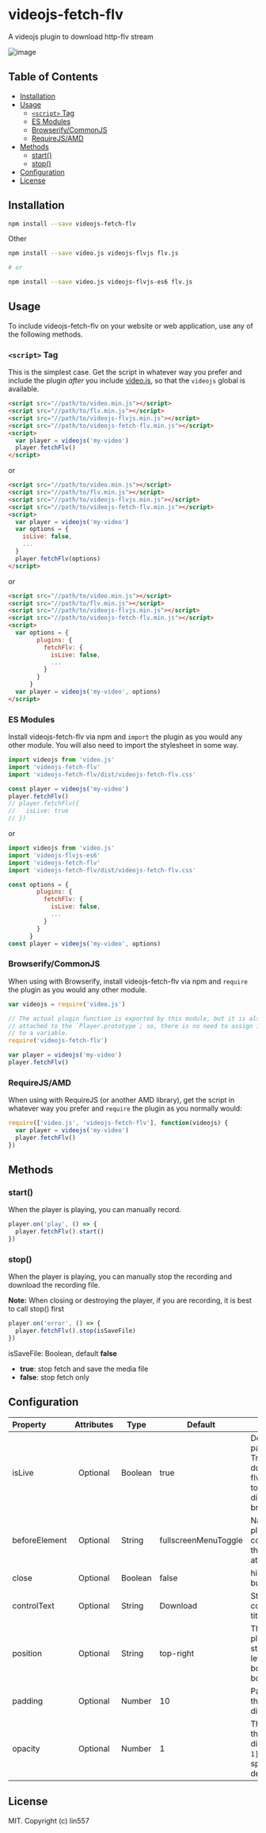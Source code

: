 # videojs-fetch-flv

A videojs plugin to download http-flv stream

![image](docs/images/step0.png)

## Table of Contents

<!-- START doctoc generated TOC please keep comment here to allow auto update -->
<!-- DON'T EDIT THIS SECTION, INSTEAD RE-RUN doctoc TO UPDATE -->


- [Installation](#installation)
- [Usage](#usage)
  - [`<script>` Tag](#script-tag)
  - [ES Modules](#es-modules)
  - [Browserify/CommonJS](#browserifycommonjs)
  - [RequireJS/AMD](#requirejsamd)
- [Methods](#methods)
  - [start()](#start)
  - [stop()](#stop)
- [Configuration](#configuration)
- [License](#license)

<!-- END doctoc generated TOC please keep comment here to allow auto update -->


## Installation

```sh
npm install --save videojs-fetch-flv
```

Other

```sh
npm install --save video.js videojs-flvjs flv.js

# or 

npm install --save video.js videojs-flvjs-es6 flv.js
```



## Usage

To include videojs-fetch-flv on your website or web application, use any of the following methods.

### `<script>` Tag

This is the simplest case. Get the script in whatever way you prefer and include the plugin _after_ you include [video.js][videojs], so that the `videojs` global is available.

```html
<script src="//path/to/video.min.js"></script>
<script src="//path/to/flv.min.js"></script>
<script src="//path/to/videojs-flvjs.min.js"></script>
<script src="//path/to/videojs-fetch-flv.min.js"></script>
<script>
  var player = videojs('my-video')
  player.fetchFlv()
</script>
```

or

```html
<script src="//path/to/video.min.js"></script>
<script src="//path/to/flv.min.js"></script>
<script src="//path/to/videojs-flvjs.min.js"></script>
<script src="//path/to/videojs-fetch-flv.min.js"></script>
<script>
  var player = videojs('my-video')
  var options = {
    isLive: false,
    ...
  }
  player.fetchFlv(options)
</script>
```

or 

```html
<script src="//path/to/video.min.js"></script>
<script src="//path/to/flv.min.js"></script>
<script src="//path/to/videojs-flvjs.min.js"></script>
<script src="//path/to/videojs-fetch-flv.min.js"></script>
<script>
  var options = {
        plugins: {
          fetchFlv: {
            isLive: false,
            ...
          }
        }
      }
  var player = videojs('my-video', options)
</script>
```

### ES Modules

Install videojs-fetch-flv via npm and `import` the plugin as you would any other module.
You will also need to import the stylesheet in some way.

```js
import videojs from 'video.js'
import 'videojs-fetch-flv'
import 'videojs-fetch-flv/dist/videojs-fetch-flv.css'

const player = videojs('my-video')
player.fetchFlv()
// player.fetchFlv({
//   isLive: true
// })
```

or

```js
import videojs from 'video.js'
import 'videojs-flvjs-es6'
import 'videojs-fetch-flv'
import 'videojs-fetch-flv/dist/videojs-fetch-flv.css'

const options = {
        plugins: {
          fetchFlv: {
            isLive: false,
            ...
          }
        }
      }
const player = videojs('my-video', options)
```


### Browserify/CommonJS

When using with Browserify, install videojs-fetch-flv via npm and `require` the plugin as you would any other module.

```js
var videojs = require('video.js')

// The actual plugin function is exported by this module, but it is also
// attached to the `Player.prototype`; so, there is no need to assign it
// to a variable.
require('videojs-fetch-flv')

var player = videojs('my-video')
player.fetchFlv()
```

### RequireJS/AMD

When using with RequireJS (or another AMD library), get the script in whatever way you prefer and `require` the plugin as you normally would:

```js
require(['video.js', 'videojs-fetch-flv'], function(videojs) {
  var player = videojs('my-video')
  player.fetchFlv()
})
```



## Methods



### start()

When the player is playing, you can manually record.

```js
player.on('play', () => {
  player.fetchFlv().start()
})
```



### stop()

When the player is playing, you can manually stop the recording and download the recording file.

**Note:** When closing or destroying the player, if you are recording, it is best to call stop() first

```js
player.on('error', () => {
  player.fetchFlv().stop(isSaveFile)
})
```

isSaveFile: Boolean, default **false**

- **true**: stop fetch and save the media file
- **false**: stop fetch only



## Configuration

| Property      | Attributes | Type    | Default              | Description                                                  |
| :------------ | :--------: | ------- | -------------------- | ------------------------------------------------------------ |
| isLive        |  Optional  | Boolean | true                 | Download parameters. True is used to download http-flv,  false is used to download directly by the browser |
| beforeElement |  Optional  | String  | fullscreenMenuToggle | Name of the player.controlBar component for the button to be attached before |
| close         |  Optional  | Boolean | false                | hide record button                                           |
| controlText   |  Optional  | String  | Download             | String for the control button title                          |
| position      |  Optional  | String  | top-right            | The location to place the record status div (top-left, top-right, bottom-left, or bottom-right) |
| padding       |  Optional  | Number  | 10                   | Padding around the record status div (px).                   |
| opacity       |  Optional  | Number  | 1                    | The opacity of the record status div (from `[0, 1]`). If not specified, it will default to 1. |



## License

MIT. Copyright (c) lin557


[videojs]: http://videojs.com/

